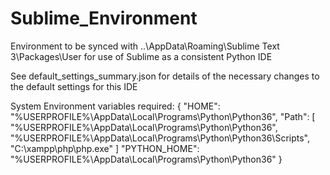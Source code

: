 # Sublime_Environment
Environment to be synced with ..\AppData\Roaming\Sublime Text 3\Packages\User for use of Sublime as a consistent Python IDE

See default_settings_summary.json for details of the necessary changes to the default settings for this IDE

System Environment variables required:
{
	"HOME": "%USERPROFILE%\AppData\Local\Programs\Python\Python36",
	"Path": [
		"%USERPROFILE%\AppData\Local\Programs\Python\Python36\",
		"%USERPROFILE%\AppData\Local\Programs\Python\Python36\Scripts\",
		"C:\xampp\php\php.exe"
	]
	"PYTHON_HOME": "%USERPROFILE%\AppData\Local\Programs\Python\Python36"
}
